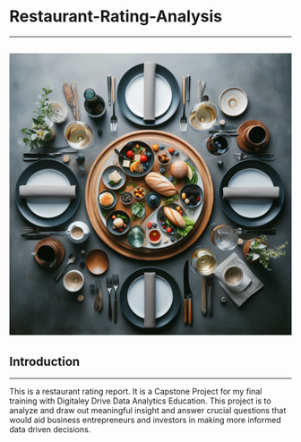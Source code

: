 # Restaurant-Rating-Analysis
---
![](IntroforRestuarantRating.jpeg)
---
## Introduction
---
This is a restaurant rating report. It is a Capstone Project for my final training with Digitaley Drive Data Analytics Education. This project is to analyze and draw out meaningful insight and answer crucial questions that would aid business entrepreneurs and investors in making more informed data driven decisions.
